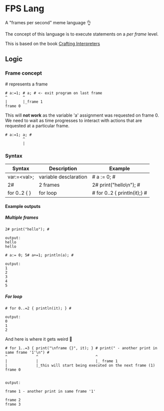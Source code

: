 # FPS Lang

A "frames per second" meme language 👌

The concept of this language is to execute statements on a *per frame* level.

This is based on the book [Crafting Interpreters](https://craftinginterpreters.com/)

## Logic

### Frame concept

\# represents a frame

```
# a:=1; # a; # <- exit program on last frame
^       ^
|       |_frame 1
frame 0
```

This will **not work** as the variable 'a' assignment was requested on frame 0.
We need to wait as time progresses to interact with actions that are requested at a particular frame.
```
# a:=1; a; #
        ^
        |
```

### Syntax

| Syntax                    | Description           | Example                      |
| ------------------------- | --------------------- | ---------------------------- |
| var:=\<val>;              | variable desclaration | # a := 0; #                  |
| 2#                        | 2 frames              | 2# print("hello\n"); #       |
| for 0..2 { <statements> } | for loop              | # for 0..2 { println(it);} # |

#### Example outputs

##### Multiple frames
```
2# print("hello"); #

output:
hello
hello
```

```
# a:= 0; 5# a+=1; println(a); #

output:
1
2
3
4
5
```

##### For loop

```
# for 0..=2 { println(it); } #

output:
0
1
2
```

And here is where it gets weird 🤣
```
# for 1..=3 { print("\nframe {}", it); } # print(" - another print in same frame '1'\n") #
^             ^                          ^
|             |                          |_ frame 1
|             |_this will start being executed on the next frame (1)
frame 0


output:

frame 1 - another print in same frame '1'

frame 2
frame 3
```
